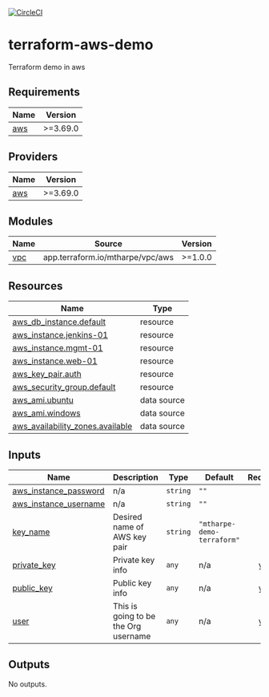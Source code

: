 [![CircleCI](https://dl.circleci.com/status-badge/img/gh/mtharpe/terraform-aws-demo/tree/main.svg?style=svg)](https://dl.circleci.com/status-badge/redirect/gh/mtharpe/terraform-aws-demo/tree/main)

# terraform-aws-demo
Terraform demo in aws


## Requirements

| Name | Version |
|------|---------|
| <a name="requirement_aws"></a> [aws](#requirement\_aws) | >=3.69.0 |

## Providers

| Name | Version |
|------|---------|
| <a name="provider_aws"></a> [aws](#provider\_aws) | >=3.69.0 |

## Modules

| Name | Source | Version |
|------|--------|---------|
| <a name="module_vpc"></a> [vpc](#module\_vpc) | app.terraform.io/mtharpe/vpc/aws | >=1.0.0 |

## Resources

| Name | Type |
|------|------|
| [aws_db_instance.default](https://registry.terraform.io/providers/hashicorp/aws/latest/docs/resources/db_instance) | resource |
| [aws_instance.jenkins-01](https://registry.terraform.io/providers/hashicorp/aws/latest/docs/resources/instance) | resource |
| [aws_instance.mgmt-01](https://registry.terraform.io/providers/hashicorp/aws/latest/docs/resources/instance) | resource |
| [aws_instance.web-01](https://registry.terraform.io/providers/hashicorp/aws/latest/docs/resources/instance) | resource |
| [aws_key_pair.auth](https://registry.terraform.io/providers/hashicorp/aws/latest/docs/resources/key_pair) | resource |
| [aws_security_group.default](https://registry.terraform.io/providers/hashicorp/aws/latest/docs/resources/security_group) | resource |
| [aws_ami.ubuntu](https://registry.terraform.io/providers/hashicorp/aws/latest/docs/data-sources/ami) | data source |
| [aws_ami.windows](https://registry.terraform.io/providers/hashicorp/aws/latest/docs/data-sources/ami) | data source |
| [aws_availability_zones.available](https://registry.terraform.io/providers/hashicorp/aws/latest/docs/data-sources/availability_zones) | data source |

## Inputs

| Name | Description | Type | Default | Required |
|------|-------------|------|---------|:--------:|
| <a name="input_aws_instance_password"></a> [aws\_instance\_password](#input\_aws\_instance\_password) | n/a | `string` | `""` | no |
| <a name="input_aws_instance_username"></a> [aws\_instance\_username](#input\_aws\_instance\_username) | n/a | `string` | `""` | no |
| <a name="input_key_name"></a> [key\_name](#input\_key\_name) | Desired name of AWS key pair | `string` | `"mtharpe-demo-terraform"` | no |
| <a name="input_private_key"></a> [private\_key](#input\_private\_key) | Private key info | `any` | n/a | yes |
| <a name="input_public_key"></a> [public\_key](#input\_public\_key) | Public key info | `any` | n/a | yes |
| <a name="input_user"></a> [user](#input\_user) | This is going to be the Org username | `any` | n/a | yes |

## Outputs

No outputs.
